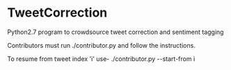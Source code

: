 # TweetCorrection

Python2.7 program to crowdsource tweet correction and sentiment tagging

Contributors must run ./contributor.py and follow the instructions.

To resume from tweet index 'i' use-
    ./contributor.py --start-from i